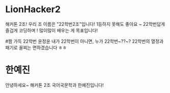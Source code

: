 # LionHacker2
해커톤 2조!
우리 조 이름은 "22학번2조"입니다!
1등하지 못해도 좋아요 ~
22학번답게 즐겁게 코딩하며 ! 많이많이 배우는 게 목표입니다!


#짬 가득 22학번 윤정윤
내가 22학번이 아니면, 누가 22학번~??~?
22학번의 열정과 패기로 꼴찌는 면하겠습니다 ㅎㅎ

# 한예진
안녕하세요~ 해커톤 2조 국어국문학과 한예진입니다!

